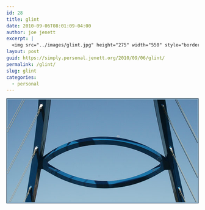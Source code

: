 ```yaml
---
id: 28
title: glint
date: 2010-09-06T08:01:09-04:00
author: joe jenett
excerpt: |
  <img src="../images/glint.jpg" height="275" width="550" style="border:none;">
layout: post
guid: https://simply.personal.jenett.org/2010/09/06/glint/
permalink: /glint/
slug: glint
categories:
  - personal
---
```

<img loading="lazy" src="../images/glint.jpg" height="275" width="550" style="border:none;">